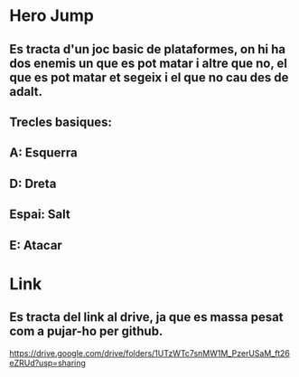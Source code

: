 # Hero Jump
## Es tracta d'un joc basic de plataformes, on hi ha dos enemis un que es pot matar i altre que no, el que es pot matar et segeix i el que no cau des de adalt.
## Trecles basiques:
## A: Esquerra
## D: Dreta
## Espai: Salt
## E: Atacar
# Link
## Es tracta del link al drive, ja que es massa pesat com a pujar-ho per github.
https://drive.google.com/drive/folders/1UTzWTc7snMW1M_PzerUSaM_ft26eZRUd?usp=sharing
